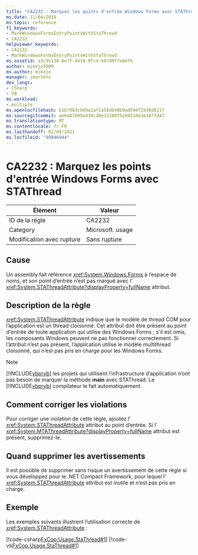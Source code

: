 ```yaml
---
title: "CA2232 : Marquez les points d'entrée Windows Forms avec STAThread"
ms.date: 11/04/2016
ms.topic: reference
f1_keywords:
- MarkWindowsFormsEntryPointsWithStaThread
- CA2232
helpviewer_keywords:
- CA2232
- MarkWindowsFormsEntryPointsWithStaThread
ms.assetid: a3c95130-8e7f-4419-9fcd-b67d077e8efb
author: mikejo5000
ms.author: mikejo
manager: jmartens
dev_langs:
- CSharp
- VB
ms.workload:
- multiple
ms.openlocfilehash: b1b7983cb09a1af1a58db48b9ad594f2936d611f
ms.sourcegitcommit: ae6d47b09a439cd0e13180f5e89510e3e347fd47
ms.translationtype: MT
ms.contentlocale: fr-FR
ms.lasthandoff: 02/08/2021
ms.locfileid: "99846944"
---
```

# <a name="ca2232-mark-windows-forms-entry-points-with-stathread"></a>CA2232 : Marquez les points d'entrée Windows Forms avec STAThread

|Élément|Valeur|
|-|-|
|ID de la règle|CA2232|
|Category|Microsoft. usage|
|Modification avec rupture|Sans rupture|

## <a name="cause"></a>Cause
Un assembly fait référence <xref:System.Windows.Forms> à l’espace de noms, et son point d’entrée n’est pas marqué avec l' <xref:System.STAThreadAttribute?displayProperty=fullName> attribut.

## <a name="rule-description"></a>Description de la règle
 <xref:System.STAThreadAttribute> indique que le modèle de thread COM pour l’application est un thread cloisonné. Cet attribut doit être présent au point d'entrée de toute application qui utilise des Windows Forms ; s'il est omis, les composants Windows peuvent ne pas fonctionner correctement. Si l’attribut n’est pas présent, l’application utilise le modèle multithread cloisonné, qui n’est pas pris en charge pour les Windows Forms.

> [!NOTE]
> [!INCLUDE[vbprvb](../code-quality/includes/vbprvb_md.md)] les projets qui utilisent l’infrastructure d’application n’ont pas besoin de marquer la méthode **main** avec STAThread. Le [!INCLUDE[vbprvb](../code-quality/includes/vbprvb_md.md)] compilateur le fait automatiquement.

## <a name="how-to-fix-violations"></a>Comment corriger les violations
Pour corriger une violation de cette règle, ajoutez l' <xref:System.STAThreadAttribute> attribut au point d’entrée. Si l' <xref:System.MTAThreadAttribute?displayProperty=fullName> attribut est présent, supprimez-le.

## <a name="when-to-suppress-warnings"></a>Quand supprimer les avertissements
Il est possible de supprimer sans risque un avertissement de cette règle si vous développez pour le .NET Compact Framework, pour lequel l' <xref:System.STAThreadAttribute> attribut est inutile et n’est pas pris en charge.

## <a name="example"></a>Exemple
Les exemples suivants illustrent l’utilisation correcte de <xref:System.STAThreadAttribute> :

[!code-csharp[FxCop.Usage.StaThread#1](../code-quality/codesnippet/CSharp/ca2232-mark-windows-forms-entry-points-with-stathread_1.cs)]
[!code-vb[FxCop.Usage.StaThread#1](../code-quality/codesnippet/VisualBasic/ca2232-mark-windows-forms-entry-points-with-stathread_1.vb)]
